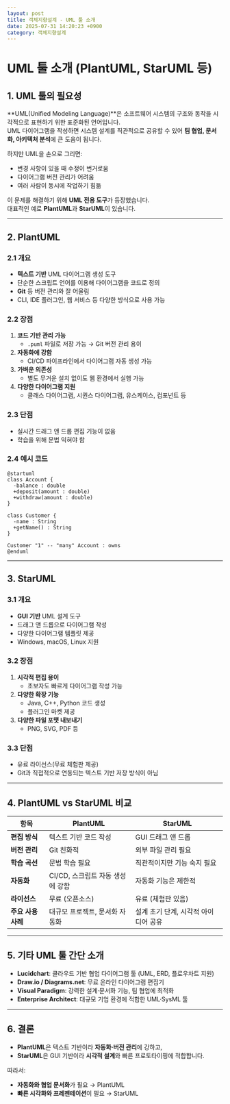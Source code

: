 ```yaml
---
layout: post
title: 객체지향설계 - UML 툴 소개
date: 2025-07-31 14:20:23 +0900
category: 객체지향설계
---
```

# UML 툴 소개 (PlantUML, StarUML 등)

## 1. UML 툴의 필요성

**UML(Unified Modeling Language)**은 소프트웨어 시스템의 구조와 동작을 시각적으로 표현하기 위한 표준화된 언어입니다.  
UML 다이어그램을 작성하면 시스템 설계를 직관적으로 공유할 수 있어 **팀 협업, 문서화, 아키텍처 분석**에 큰 도움이 됩니다.

하지만 UML을 손으로 그리면:
- 변경 사항이 있을 때 수정이 번거로움
- 다이어그램 버전 관리가 어려움
- 여러 사람이 동시에 작업하기 힘듦

이 문제를 해결하기 위해 **UML 전용 도구**가 등장했습니다.  
대표적인 예로 **PlantUML**과 **StarUML**이 있습니다.

---

## 2. PlantUML

### 2.1 개요
- **텍스트 기반** UML 다이어그램 생성 도구
- 단순한 스크립트 언어를 이용해 다이어그램을 코드로 정의
- **Git** 등 버전 관리와 잘 어울림
- CLI, IDE 플러그인, 웹 서비스 등 다양한 방식으로 사용 가능

### 2.2 장점
1. **코드 기반 관리 가능**
   - `.puml` 파일로 저장 가능 → Git 버전 관리 용이
2. **자동화에 강함**
   - CI/CD 파이프라인에서 다이어그램 자동 생성 가능
3. **가벼운 의존성**
   - 별도 무거운 설치 없이도 웹 환경에서 실행 가능
4. **다양한 다이어그램 지원**
   - 클래스 다이어그램, 시퀀스 다이어그램, 유스케이스, 컴포넌트 등

### 2.3 단점
- 실시간 드래그 앤 드롭 편집 기능이 없음
- 학습을 위해 문법 익혀야 함

### 2.4 예시 코드
```plantuml
@startuml
class Account {
  -balance : double
  +deposit(amount : double)
  +withdraw(amount : double)
}

class Customer {
  -name : String
  +getName() : String
}

Customer "1" -- "many" Account : owns
@enduml
```

---

## 3. StarUML

### 3.1 개요
- **GUI 기반** UML 설계 도구
- 드래그 앤 드롭으로 다이어그램 작성
- 다양한 다이어그램 템플릿 제공
- Windows, macOS, Linux 지원

### 3.2 장점
1. **시각적 편집 용이**
   - 초보자도 빠르게 다이어그램 작성 가능
2. **다양한 확장 기능**
   - Java, C++, Python 코드 생성
   - 플러그인 마켓 제공
3. **다양한 파일 포맷 내보내기**
   - PNG, SVG, PDF 등

### 3.3 단점
- 유료 라이선스(무료 체험판 제공)
- Git과 직접적으로 연동되는 텍스트 기반 저장 방식이 아님

---

## 4. PlantUML vs StarUML 비교

| 항목               | PlantUML                                | StarUML                            |
|--------------------|----------------------------------------|-------------------------------------|
| **편집 방식**      | 텍스트 기반 코드 작성                   | GUI 드래그 앤 드롭                  |
| **버전 관리**      | Git 친화적                              | 외부 파일 관리 필요                 |
| **학습 곡선**      | 문법 학습 필요                          | 직관적이지만 기능 숙지 필요         |
| **자동화**         | CI/CD, 스크립트 자동 생성에 강함        | 자동화 기능은 제한적                |
| **라이선스**       | 무료 (오픈소스)                         | 유료 (체험판 있음)                  |
| **주요 사용 사례** | 대규모 프로젝트, 문서화 자동화          | 설계 초기 단계, 시각적 아이디어 공유 |

---

## 5. 기타 UML 툴 간단 소개

- **Lucidchart**: 클라우드 기반 협업 다이어그램 툴 (UML, ERD, 플로우차트 지원)
- **Draw.io / Diagrams.net**: 무료 온라인 다이어그램 편집기
- **Visual Paradigm**: 강력한 설계·문서화 기능, 팀 협업에 최적화
- **Enterprise Architect**: 대규모 기업 환경에 적합한 UML·SysML 툴

---

## 6. 결론

- **PlantUML**은 텍스트 기반이라 **자동화·버전 관리**에 강하고,
- **StarUML**은 GUI 기반이라 **시각적 설계**와 빠른 프로토타이핑에 적합합니다.

따라서:
- **자동화와 협업 문서화**가 필요 → PlantUML
- **빠른 시각화와 프레젠테이션**이 필요 → StarUML